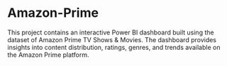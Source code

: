 # Amazon-Prime
This project contains an interactive Power BI dashboard built using the dataset of Amazon Prime TV Shows &amp; Movies. The dashboard provides insights into content distribution, ratings, genres, and trends available on the Amazon Prime platform.
